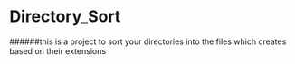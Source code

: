 # Directory_Sort
######this is a project to sort your directories into the files which creates based on their extensions

